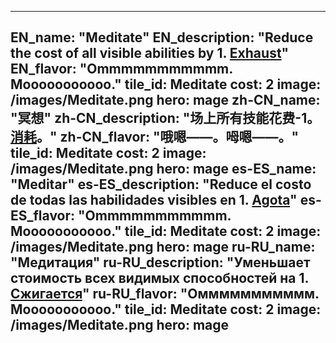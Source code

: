 ---

EN_name: "Meditate"
EN_description: "Reduce the cost of all visible abilities by 1. <u>Exhaust</u>"
EN_flavor: "Ommmmmmmmmmm. Mooooooooooo."
tile_id: Meditate
cost: 2
image: /images/Meditate.png
hero: mage
zh-CN_name: "冥想"
zh-CN_description: "场上所有技能花费-1。<u>消耗</u>。"
zh-CN_flavor: "哦嗯——。呣嗯——。"
tile_id: Meditate
cost: 2
image: /images/Meditate.png
hero: mage
es-ES_name: "Meditar"
es-ES_description: "Reduce el costo de todas las habilidades visibles en 1. <u>Agota</u>"
es-ES_flavor: "Ommmmmmmmmmm. Mooooooooooo."
tile_id: Meditate
cost: 2
image: /images/Meditate.png
hero: mage
ru-RU_name: "Медитация"
ru-RU_description: "Уменьшает стоимость всех видимых способностей на 1. <u>Сжигается</u>"
ru-RU_flavor: "Oммммммммммм. Мooooooooooo."
tile_id: Meditate
cost: 2
image: /images/Meditate.png
hero: mage
---